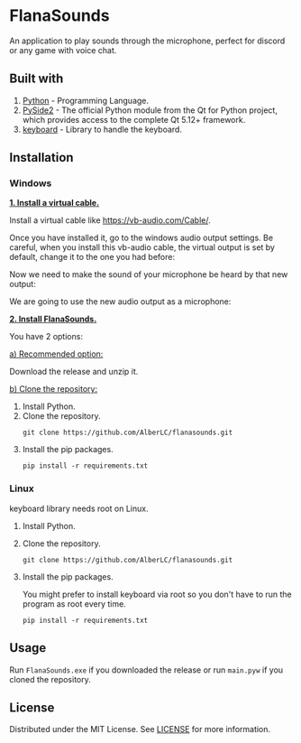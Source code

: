 # FlanaSounds
An application to play sounds through the microphone, perfect for discord or any game with voice chat.

## Built with
1. [Python](https://www.python.org/) - Programming Language.
2. [PySide2](https://pypi.org/project/PySide2/) - The official Python module from the Qt for Python project, which provides access to the complete Qt 5.12+ framework.
3. [keyboard](https://github.com/boppreh/keyboard) - Library to handle the keyboard.

## Installation
### Windows
<ins>**1. Install a virtual cable.**</ins>

Install a virtual cable like https://vb-audio.com/Cable/.

Once you have installed it, go to the windows audio output settings. Be careful, when you install this vb-audio cable, the virtual output is set by default, change it to the one you had before:

Now we need to make the sound of your microphone be heard by that new output:

We are going to use the new audio output as a microphone:

<ins>**2. Install FlanaSounds.**  </ins>

You have 2 options:

<ins>a) Recommended option:</ins>

Download the release and unzip it.

<ins>b) Clone the repository:</ins>
1. Install Python.
2. Clone the repository.
    ```
    git clone https://github.com/AlberLC/flanasounds.git
    ```
3. Install the pip packages.
    ```
    pip install -r requirements.txt
    ```

### Linux
keyboard library needs root on Linux.

1. Install Python.
2. Clone the repository.
    ```
    git clone https://github.com/AlberLC/flanasounds.git
    ```
3. Install the pip packages.

    You might prefer to install keyboard via root so you don't have to run the program as root every time.
    ```
    pip install -r requirements.txt
    ```

## Usage
Run `FlanaSounds.exe` if you downloaded the release or run `main.pyw` if you cloned the repository.

## License
Distributed under the MIT License. See [LICENSE](https://github.com/AlberLC/flananini/blob/main/LICENSE) for more information.

